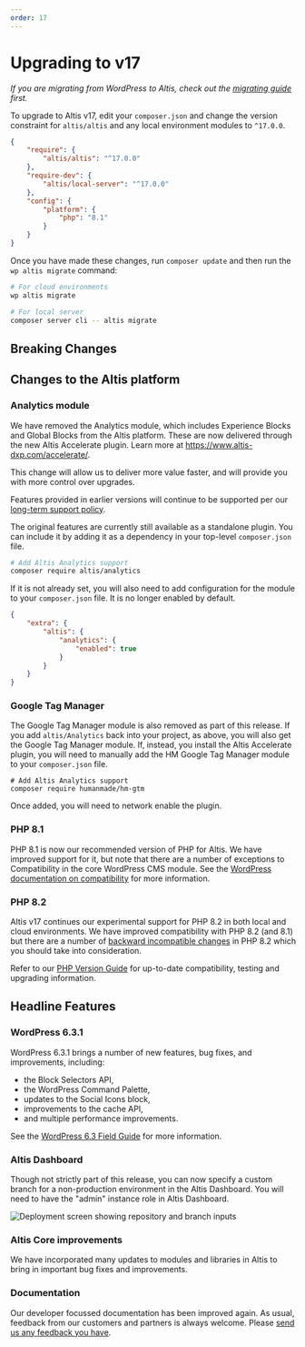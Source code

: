 ```yaml
---
order: 17
---
```


# Upgrading to v17

_If you are migrating from WordPress to Altis, check out
the [migrating guide](../migrating/) first._

To upgrade to Altis v17, edit your `composer.json` and change the version
constraint for `altis/altis` and any local environment modules to `^17.0.0`.

```json
{
    "require": {
        "altis/altis": "^17.0.0"
    },
    "require-dev": {
        "altis/local-server": "^17.0.0"
    },
    "config": {
        "platform": {
            "php": "8.1"
        }
    }
}
```

Once you have made these changes, run `composer update` and then run
the `wp altis migrate` command:

```sh
# For cloud environments
wp altis migrate

# For local server
composer server cli -- altis migrate
```

## Breaking Changes

## Changes to the Altis platform

### Analytics module

We have removed the Analytics module, which includes Experience Blocks and Global Blocks from
the Altis platform. These are now delivered through the new Altis Accelerate
plugin. Learn more at <https://www.altis-dxp.com/accelerate/>.

This change will allow us to deliver more value faster, and will provide you
with more control over upgrades.

Features provided in earlier versions will continue to be supported per
our [long-term support policy](docs://guides/long-term-support.md).

The original features are currently still available as a standalone plugin.
You can include it by adding it as a dependency in your
top-level `composer.json` file.

```sh
# Add Altis Analytics support
composer require altis/analytics
```

If it is not already set, you will also need to add configuration for the
module to your `composer.json` file. It is no longer enabled by default.

```json
{
    "extra": {
        "altis": {
            "analytics": {
                "enabled": true
            }
        }
    }
}
```

### Google Tag Manager

The Google Tag Manager module is also removed as part of this release. If you add `altis/Analytics` back into your
project, as above, you will also get the Google Tag Manager module. If, instead, you install the Altis Accelerate
plugin, you will need to manually add the HM Google Tag Manager module to your `composer.json` file.

```shell
# Add Altis Analytics support
composer require humanmade/hm-gtm
```

Once added, you will need to network enable the plugin.

### PHP 8.1

PHP 8.1 is now our recommended version of PHP for Altis. We have improved
support for it, but note that there are a number of exceptions to
Compatibility in the core WordPress CMS module. See the [WordPress
documentation on compatibility](https://make.wordpress.org/core/handbook/references/php-compatibility-and-wordpress-versions/)
for more information.

### PHP 8.2

Altis v17 continues our experimental support for PHP 8.2 in both local and cloud
environments. We have improved compatibility with PHP 8.2 (and 8.1) but there
are a number
of [backward incompatible changes](https://www.php.net/manual/en/migration82.incompatible.php)
in PHP 8.2 which you should take into consideration.

Refer to our [PHP Version Guide](docs://guides/updating-php/) for up-to-date
compatibility, testing and upgrading information.

## Headline Features

### WordPress 6.3.1

WordPress 6.3.1 brings a number of new features, bug fixes, and improvements,
including:

- the Block Selectors API,
- the WordPress Command Palette,
- updates to the Social Icons block,
- improvements to the cache API,
- and multiple performance improvements.

See
the [WordPress 6.3 Field Guide](https://make.wordpress.org/core/2023/07/18/wordpress-6-3-field-guide/)
for more information.

### Altis Dashboard

Though not strictly part of this release, you can now specify a custom branch for a non-production environment in the Altis
Dashboard. You will need to have the "admin" instance role in Altis Dashboard.

![Deployment screen showing repository and branch inputs](../assets/altis-dashboard-self-service-branches.gif)

### Altis Core improvements

We have incorporated many updates to modules and libraries in Altis to bring in
important bug fixes and improvements.

### Documentation

Our developer focussed documentation has been improved again. As usual, feedback
from our customers and partners is always welcome.
Please [send us any feedback you have](support://new).
